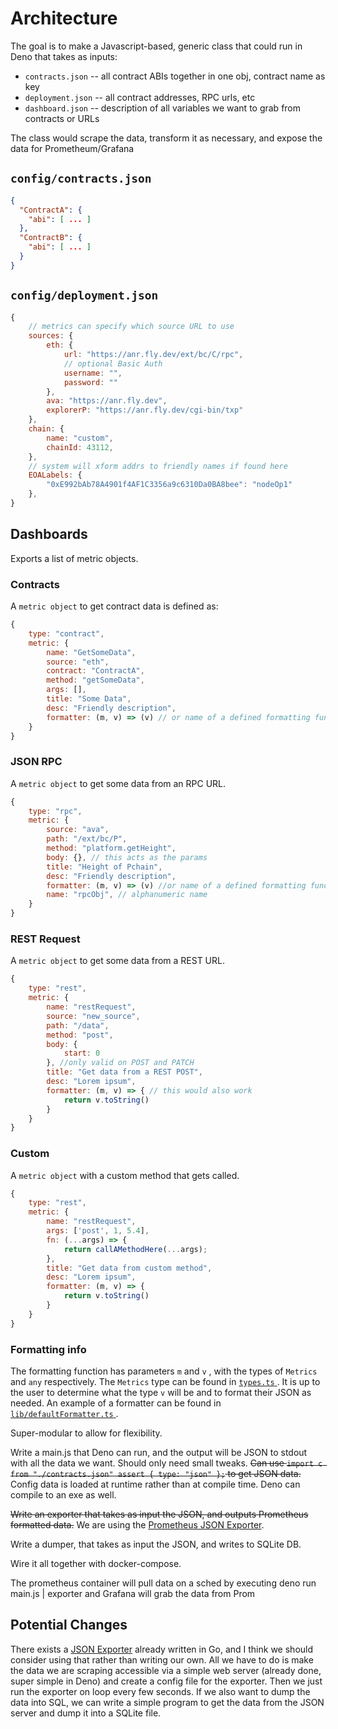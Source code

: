 # Architecture 

The goal is to make a Javascript-based, generic class that could run in Deno that takes as inputs:

* `contracts.json` -- all contract ABIs together in one obj, contract name as key
* `deployment.json` -- all contract addresses, RPC urls, etc
* `dashboard.json` -- description of all variables we want to grab from contracts or URLs

The class would scrape the data, transform it as necessary, and expose the data for Prometheum/Grafana

## `config/contracts.json`

```json
{
  "ContractA": {
    "abi": [ ... ]
  },
  "ContractB": {
    "abi": [ ... ]
  }
}
```

## `config/deployment.json`

```js
{
    // metrics can specify which source URL to use
    sources: {
        eth: {
            url: "https://anr.fly.dev/ext/bc/C/rpc",
            // optional Basic Auth
            username: "",
            password: ""
        },
        ava: "https://anr.fly.dev",
        explorerP: "https://anr.fly.dev/cgi-bin/txp"
    },
    chain: {
        name: "custom",
        chainId: 43112,
    },
    // system will xform addrs to friendly names if found here
    EOALabels: {
        "0xE992bAb78A4901f4AF1C3356a9c6310Da0BA8bee": "nodeOp1"
    },
}
```

## Dashboards

Exports a list of metric objects.

### Contracts

A `metric object` to get contract data is defined as:

```js
{
    type: "contract",
    metric: {
        name: "GetSomeData",
        source: "eth",
        contract: "ContractA",
        method: "getSomeData",
        args: [],
        title: "Some Data",
        desc: "Friendly description",
        formatter: (m, v) => (v) // or name of a defined formatting function
    }
}
```

### JSON RPC

A `metric object` to get some data from an RPC URL.

```js
{
    type: "rpc",
    metric: {
        source: "ava",
        path: "/ext/bc/P",
        method: "platform.getHeight",
        body: {}, // this acts as the params
        title: "Height of Pchain",
        desc: "Friendly description",
        formatter: (m, v) => (v) //or name of a defined formatting function
        name: "rpcObj", // alphanumeric name
    }
}
```

### REST Request

A `metric object` to get some data from a REST URL.

```js
{
    type: "rest",
    metric: {
        name: "restRequest",
        source: "new_source",
        path: "/data",
        method: "post",
        body: {
            start: 0
        }, //only valid on POST and PATCH
        title: "Get data from a REST POST",
        desc: "Lorem ipsum",
        formatter: (m, v) => { // this would also work
            return v.toString()
        }
    }
}
```

### Custom

A `metric object` with a custom method that gets called.

```js
{
    type: "rest",
    metric: {
        name: "restRequest",
        args: ['post', 1, 5.4],
        fn: (...args) => {
            return callAMethodHere(...args);
        },
        title: "Get data from custom method",
        desc: "Lorem ipsum",
        formatter: (m, v) => {
            return v.toString()
        }
    }
}
```

### Formatting info

The formatting function has parameters `m` and `v` , with the types of `Metrics` and `any` respectively. The `Metrics` type can be found in [ `types.ts` ](https://github.com/multisig-labs/ceres/blob/main/lib/types.ts). It is up to the user to determine what the type `v` will be and to format their JSON as needed. An example of a formatter can be found in [ `lib/defaultFormatter.ts` ](https://github.com/multisig-labs/ceres/blob/main/lib/defaultFormatter.ts).

Super-modular to allow for flexibility.

Write a main.js that Deno can run, and the output will be JSON to stdout with all the data we want. Should only need small tweaks. ~~Can use `import c from "./contracts.json" assert { type: "json" };` to get JSON data.~~ Config data is loaded at runtime rather than at compile time. Deno can compile to an exe as well.

~~Write an exporter that takes as input the JSON, and outputs Prometheus formatted data.~~ We are using the [Prometheus JSON Exporter](https://github.com/prometheus-community/json_exporter#json_exporter).

Write a dumper, that takes as input the JSON, and writes to SQLite DB.

Wire it all together with docker-compose.

The prometheus container will pull data on a sched by executing deno run main.js | exporter and Grafana will grab the data from Prom

## Potential Changes

There exists a [JSON Exporter](https://github.com/prometheus-community/json_exporter#json_exporter) already written in Go, and I think we should consider using that rather than writing our own. All we have to do is make the data we are scraping accessible via a simple web server (already done, super simple in Deno) and create a config file for the exporter. Then we just run the exporter on loop every few seconds. If we also want to dump the data into SQL, we can write a simple program to get the data from the JSON server and dump it into a SQLite file.
